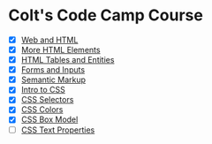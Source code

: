 # Colt's Code Camp Course

- [x] [Web and HTML](./01-web-and-html)
- [x] [More HTML Elements](./02-more-html-elements)
- [x] [HTML Tables and Entities](./03-html-tables-and-entities)
- [x] [Forms and Inputs](./04-forms-and-inputs)
- [x] [Semantic Markup](./05-semantic-markup)
- [x] [Intro to CSS](./06-intro-to-css)
- [x] [CSS Selectors](./07-css-selectors)
- [x] [CSS Colors](./08-css-colors)
- [x] [CSS Box Model](./09-css-box-model)
- [ ] [CSS Text Properties](./10-css-text-properties)

